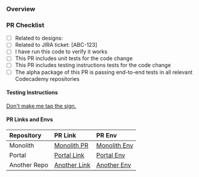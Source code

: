 ### Overview

<!--- CHANGELOG-DESCRIPTION -->

<!--- END-CHANGELOG-DESCRIPTION -->

### PR Checklist

- [ ] Related to designs:
- [ ] Related to JIRA ticket: [ABC-123]
- [ ] I have run this code to verify it works
- [ ] This PR includes unit tests for the code change
- [ ] This PR includes testing instructions tests for the code change
- [ ] The alpha package of this PR is passing end-to-end tests in all relevant Codecademy repositories

#### Testing Instructions

<!--
Please fill this in with how to test your PR within Gamut and populate it with the appropriate PR preview links.
-->

[Don't make me tap the sign.](https://i.imgur.com/sy93D9I.png)

#### PR Links and Envs

| Repository   | PR Link                                                  | PR Env                                                   |
| :----------- | :------------------------------------------------------- | :------------------------------------------------------- |
| Monolith     | [Monolith PR](http://www.google.fr/ 'Named link title')  | [Monolith Env](http://www.google.fr/ 'Named link title') |
| Portal       | [Portal Link](http://www.google.fr/ 'Named link title')  | [Portal Env](http://www.google.fr/ 'Named link title')   |
| Another Repo | [Another Link](http://www.google.fr/ 'Named link title') | [Another Env](http://www.google.fr/ 'Named link title')  |

<!--
Merging your changes

1. Follow the [PR Title Guide](https://github.com/Codecademy/gamut#pr-title-guide), the title (which becomes the commit message) determines the version bump for the packages you changed.

2. Wrap the text describing your change in more detail in the "CHANGELOG-DESCRIPTION" comment tags above, this is what will show up in the changelog!

3. DO NOT MERGE MANUALLY! When you are ready to merge and publish your changes, add the "Ship It" label to your Pull Request. This will trigger the merge process as long as all checks have completed, if the checks haven't completed the branch will be merged when they all pass.

**IMPORTANT:** If your PR contains breaking changes, please remember to follow the instructions for breaking changes!
-->
